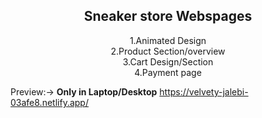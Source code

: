 
<center>

  <h2>Sneaker store Webspages</h2>
  <p>
    1.Animated Design<br>
    2.Product Section/overview<br>
    3.Cart Design/Section <br>
    4.Payment page
</center>



Preview:-> <strong>Only in Laptop/Desktop</strong>  https://velvety-jalebi-03afe8.netlify.app/
